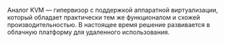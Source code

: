 Аналог KVM — гипервизор с поддержкой аппаратной виртуализации, который обладает практически тем же функционалом и схожей производительностью. В настоящее время решение развивается в облачную платформу для удаленного использования.